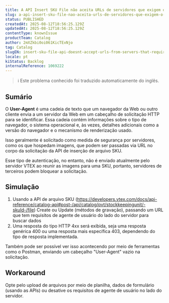```yaml
---
title: A API Insert SKU File não aceita URLs de servidores que exigem o cabeçalho "User-Agent"
slug: a-api-insert-sku-file-nao-aceita-urls-de-servidores-que-exigem-o-cabecalho-useragent
status: PUBLISHED
createdAt: 2025-08-12T18:56:25.129Z
updatedAt: 2025-08-12T18:56:25.129Z
contentType: knownIssue
productTeam: Catalog
author: 2mXZkbi0oi061KicTExNjo
tag: Catalog
slugEN: insert-sku-file-api-doesnt-accept-urls-from-servers-that-require-useragent-header
locale: pt
kiStatus: Backlog
internalReference: 1069222
---
```


>ℹ️ Este problema conhecido foi traduzido automaticamente do inglês.

## Sumário


O **User-Agent** é uma cadeia de texto que um navegador da Web ou outro cliente envia a um servidor da Web em um cabeçalho de solicitação HTTP para se identificar. Essa cadeia contém informações sobre o tipo de navegador, o sistema operacional e, às vezes, detalhes adicionais como a versão do navegador e o mecanismo de renderização usado.

Isso geralmente é solicitado como medida de segurança por servidores, como os que hospedam imagens, que podem ser passadas via URL no corpo da solicitação da API de inserção de arquivo SKU.

Esse tipo de autenticação, no entanto, não é enviado atualmente pelo servidor VTEX ao reunir as imagens para uma SKU, portanto, servidores de terceiros podem bloquear a solicitação.

## Simulação



1. Usando a API de arquivo SKU (https://developers.vtex.com/docs/api-reference/catalog-api#post-/api/catalog/pvt/stockkeepingunit/-skuId-/file) Create ou Update (métodos de gravação), passando um URL que tem requisitos de agente de usuário do lado do servidor para buscar dados
2. Uma resposta do tipo HTTP 4xx será exibida, seja uma resposta genérica 400 ou uma resposta mais específica 403, dependendo do tipo de resposta implementada.

Também pode ser possível ver isso acontecendo por meio de ferramentas como o Postman, enviando um cabeçalho "User-Agent" vazio na solicitação.
## Workaround


Opte pelo upload de arquivos por meio de planilha, dados de formulário (usando as APIs) ou desative os requisitos de agente de usuário no lado do servidor.



